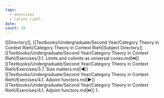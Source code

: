 ```yaml
---
tags:
  - exercises
  - catinc_riehl
date: 
count: 19
---
```

[[Directory]], [[Textbooks/Undergraduate/Second Year/Category Theory in Context Riehl/Category Theory in Context Riehl|Subject Directory]]
[[Textbooks/Undergraduate/Second Year/Category Theory in Context Riehl/Exercises/3.1. Limits and colimits as universal cones.md|🞀🞀]] [[Textbooks/Undergraduate/Second Year/Category Theory in Context Riehl/Exercises/3.7. Size matters.md|◀]] [[Textbooks/Undergraduate/Second Year/Category Theory in Context Riehl/Exercises/4.1. Adjoint functors.md|▶]] [[Textbooks/Undergraduate/Second Year/Category Theory in Context Riehl/Exercises/4.1. Adjoint functors.md|🞂🞂]]
1. 